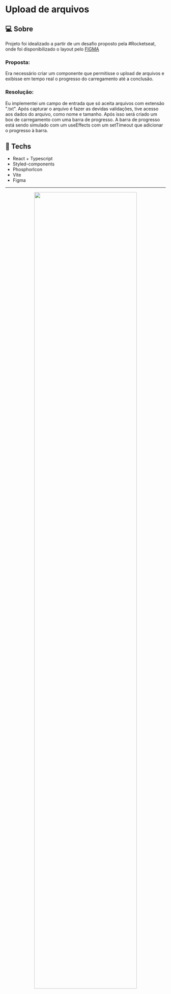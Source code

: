 # Upload de arquivos

## :computer: Sobre
Projeto foi idealizado a partir de um desafio proposto pela #Rocketseat, onde foi disponibilizado o layout pelo [FIGMA](https://www.figma.com/community/file/1225440656930547927)
### Proposta:
Era necessário criar um componente que permitisse o upload de arquivos e exibisse em tempo real o progresso do carregamento até a conclusão.
### Resolução:
Eu implementei um campo de entrada que só aceita arquivos com extensão ".txt". Após capturar o arquivo é fazer as devidas validações, tive acesso aos dados do arquivo, como nome e tamanho. Após isso será criado um box de carregamento com uma barra de progresso. A barra de progresso está sendo simulado com um useEffects com um setTimeout que adicionar o progresso à barra. 

## :rocket: Techs

* React + Typescript
* Styled-components
* PhosphorIcon
* Vite 
* Figma

<hr>
<div align="center">
  <img width="80%" src="https://user-images.githubusercontent.com/84254929/231840496-e7dd56a6-90bb-4391-abbd-06b992668c2e.gif"/>
</div>

